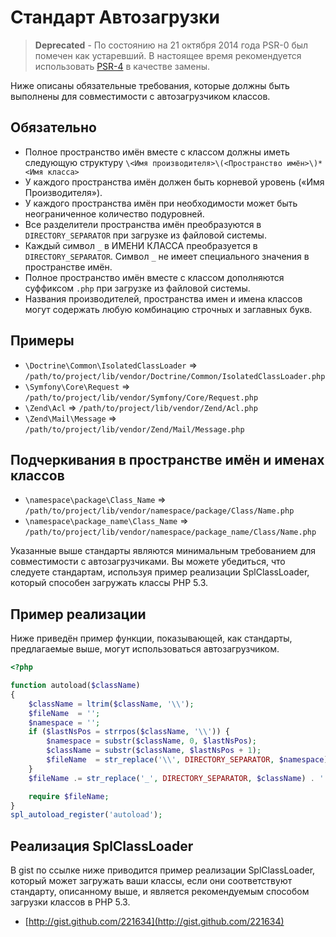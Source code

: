 Стандарт Автозагрузки
=====================

> **Deprecated** - По состоянию на 21 октября 2014 года PSR-0 был помечен как устаревший.
В настоящее время рекомендуется использовать [PSR-4] в качестве замены.

[PSR-4]: http://www.php-fig.org/psr/psr-4/

Ниже описаны обязательные требования, которые должны быть выполнены для совместимости с автозагрузчиком классов.

Обязательно
-----------

* Полное пространство имён вместе с классом должны иметь следующую структуру `\<Имя производителя>\(<Пространство имён>\)*<Имя класса>`
* У каждого пространства имён должен быть корневой уровень («Имя Производителя»).
* У каждого пространства имён при необходимости может быть неограниченное количество подуровней.
* Все разделители пространства имён преобразуются в `DIRECTORY_SEPARATOR` при загрузке из файловой системы.
* Каждый символ `_` в ИМЕНИ КЛАССА преобразуется в `DIRECTORY_SEPARATOR`. Символ `_` не имеет специального значения в пространстве имён.
* Полное пространство имён вместе с классом дополняются суффиксом `.php` при загрузке из файловой системы.
* Названия производителей, пространства имен и имена классов могут содержать любую комбинацию строчных и заглавных букв.

Примеры
-------

* `\Doctrine\Common\IsolatedClassLoader` => `/path/to/project/lib/vendor/Doctrine/Common/IsolatedClassLoader.php`
* `\Symfony\Core\Request` => `/path/to/project/lib/vendor/Symfony/Core/Request.php`
* `\Zend\Acl` => `/path/to/project/lib/vendor/Zend/Acl.php`
* `\Zend\Mail\Message` => `/path/to/project/lib/vendor/Zend/Mail/Message.php`

Подчеркивания в пространстве имён и именах классов
--------------------------------------------------

* `\namespace\package\Class_Name` => `/path/to/project/lib/vendor/namespace/package/Class/Name.php`
* `\namespace\package_name\Class_Name` => `/path/to/project/lib/vendor/namespace/package_name/Class/Name.php`

Указанные выше стандарты являются минимальным требованием для совместимости с автозагрузчиками. Вы можете убедиться, что следуете стандартам, используя пример реализации SplClassLoader, который способен загружать классы PHP 5.3.

Пример реализации
-----------------

Ниже приведён пример функции, показывающей, как стандарты, предлагаемые выше, могут использоваться автозагрузчиком.

```php
<?php

function autoload($className)
{
    $className = ltrim($className, '\\');
    $fileName  = '';
    $namespace = '';
    if ($lastNsPos = strrpos($className, '\\')) {
        $namespace = substr($className, 0, $lastNsPos);
        $className = substr($className, $lastNsPos + 1);
        $fileName  = str_replace('\\', DIRECTORY_SEPARATOR, $namespace) . DIRECTORY_SEPARATOR;
    }
    $fileName .= str_replace('_', DIRECTORY_SEPARATOR, $className) . '.php';

    require $fileName;
}
spl_autoload_register('autoload');
```

Реализация SplClassLoader
-------------------------

В gist по ссылке ниже приводится пример реализации SplClassLoader, который может загружать ваши классы, если они соответствуют стандарту, описанному выше, и является рекомендуемым способом загрузки классов в PHP 5.3.

* [http://gist.github.com/221634](http://gist.github.com/221634)
